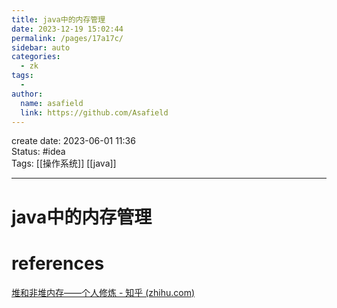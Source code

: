 ```yaml
---
title: java中的内存管理
date: 2023-12-19 15:02:44
permalink: /pages/17a17c/
sidebar: auto
categories:
  - zk
tags:
  - 
author: 
  name: asafield
  link: https://github.com/Asafield
---
```


create date: 2023-06-01 11:36  
Status: #idea  
Tags: [[操作系统]] [[java]]

---

# java中的内存管理

# references
[堆和非堆内存——个人修炼 - 知乎 (zhihu.com)](https://zhuanlan.zhihu.com/p/46174253)